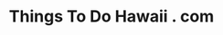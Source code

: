 ---
title: "Things To Do Hawaii . com"
url: /honolulu/things-to-do-hawaii-com/
shop: supermarket
---